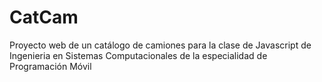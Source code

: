 # CatCam
Proyecto web de un catálogo de camiones para la clase de Javascript de Ingenieria en Sistemas Computacionales de la especialidad de Programación Móvil
